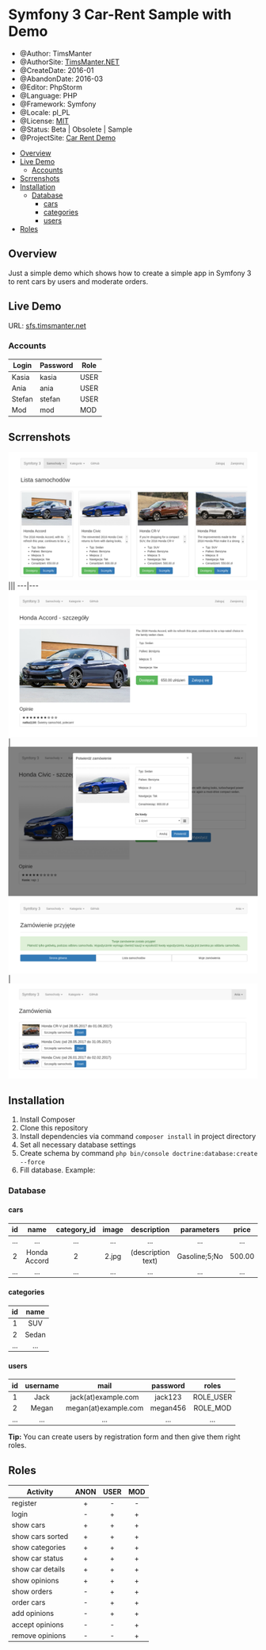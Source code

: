 # Symfony 3 Car-Rent Sample with Demo

* @Author: TimsManter
* @AuthorSite: [TimsManter.NET](http://timsmanter.net/)
* @CreateDate: 2016-01
* @AbandonDate: 2016-03
* @Editor: PhpStorm
* @Language: PHP
* @Framework: Symfony
* @Locale: pl_PL
* @License: [MIT](LICENSE.md)
* @Status: Beta | Obsolete | Sample
* @ProjectSite: [Car Rent Demo](http://sfs.timsmanter.net/)

<!-- TOC -->

- [Overview](#overview)
- [Live Demo](#live-demo)
  - [Accounts](#accounts)
- [Scrrenshots](#scrrenshots)
- [Installation](#installation)
  - [Database](#database)
    - [cars](#cars)
    - [categories](#categories)
    - [users](#users)
- [Roles](#roles)

<!-- /TOC -->

## Overview

Just a simple demo which shows how to create a simple app in Symfony 3
to rent cars by users and moderate orders.

## Live Demo

URL: [sfs.timsmanter.net](http://sfs.timsmanter.net/)

### Accounts

Login | Password | Role
------|----------|-----
Kasia |kasia     |USER
Ania  |ania      |USER
Stefan|stefan    |USER
Mod   |mod       |MOD

## Scrrenshots

![](docs/screenshots/main.png)
|||
---|---
![](docs/screenshots/desc.png) | ![](docs/screenshots/dialog.png)
![](docs/screenshots/user_message.png) | ![](docs/screenshots/rent_list.png)

## Installation

1. Install Composer
2. Clone this repository
3. Install dependencies via command `composer install` in project directory
4. Set all necessary database settings
5. Create schema by command `php bin/console doctrine:database:create --force`
6. Fill database. Example:

### Database

#### cars
id|name|category_id|image|description|parameters|price
:---:|:---:|:---:|:---:|:---:|:---:|:---:
...|...|...|...|...|...|...
2|Honda Accord|2|2.jpg|(description text)|Gasoline;5;No|500.00
...|...|...|...|...|...|...

#### categories
id|name
:---:|:---:
1|SUV
2|Sedan
...|...

#### users
id|username|mail|password|roles
:---:|:---:|:---:|:---:|:---:
1|Jack|jack(at)example.com|jack123|ROLE_USER
2|Megan|megan(at)example.com|megan456|ROLE_MOD
...|...|...|...|...

**Tip:** You can create users by registration form and then give them right roles.

## Roles

Activity|ANON|USER|MOD
---|:---:|:---:|:---:
register            |+|-|-
login               |-|+|+
show cars           |+|+|+
show cars sorted    |+|+|+
show categories     |+|+|+
show car status     |+|+|+
show car details    |+|+|+
show opinions       |+|+|+
show orders         |-|+|+
order cars          |-|+|+
add opinions        |-|+|+
accept opinions     |-|-|+
remove opinions     |-|-|+